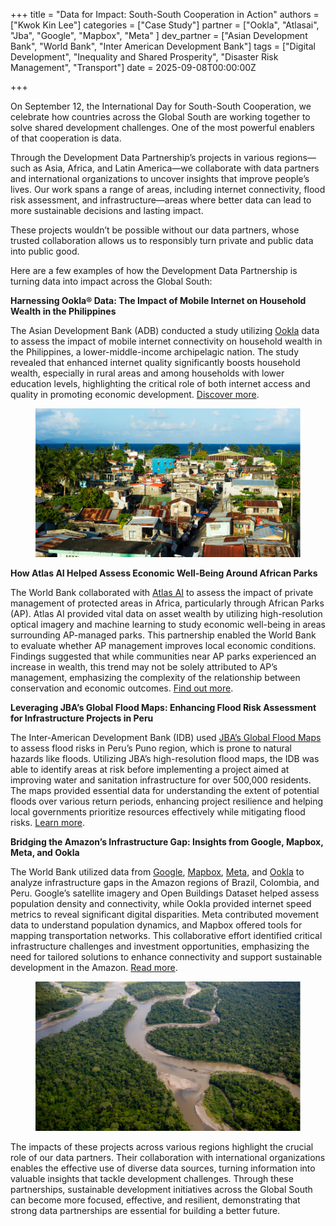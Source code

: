 +++
title = "Data for Impact: South-South Cooperation in Action"
authors = ["Kwok Kin Lee"]
categories = ["Case Study"]
partner = ["Ookla", "Atlasai", "Jba", "Google", "Mapbox", "Meta" ]
dev_partner = ["Asian Development Bank", "World Bank", "Inter American Development Bank"]
tags = ["Digital Development", "Inequality and Shared Prosperity", "Disaster Risk Management", "Transport"]
date = 2025-09-08T00:00:00Z

+++

On September 12, the International Day for South-South Cooperation, we celebrate how countries across the Global South are working together to solve shared development challenges. One of the most powerful enablers of that cooperation is data.

Through the Development Data Partnership’s projects in various regions—such as Asia, Africa, and Latin America—we collaborate with data partners and international organizations to uncover insights that improve people’s lives. Our work spans a range of areas, including internet connectivity, flood risk assessment, and infrastructure—areas where better data can lead to more sustainable decisions and lasting impact.

These projects wouldn’t be possible without our data partners, whose trusted collaboration allows us to responsibly turn private and public data into public good.

Here are a few examples of how the Development Data Partnership is turning data into impact across the Global South:


**Harnessing Ookla® Data: The Impact of Mobile Internet on Household Wealth in the Philippines**

The Asian Development Bank (ADB) conducted a study utilizing [Ookla](https://www.ookla.com/ookla-for-good) data to assess the impact of mobile internet connectivity on household wealth in the Philippines, a lower-middle-income archipelagic nation. The study revealed that enhanced internet quality significantly boosts household wealth, especially in rural areas and among households with lower education levels, highlighting the critical role of both internet access and quality in promoting economic development. [Discover more](https://datapartnership.org/updates/mobile-internet-connectivity-and-household-wealth-in-the-philippines).

<figure align="center">
    <img src="data-for-impact-south-south-cooperation-in-action_thumbnail.png">
</figure>


**How Atlas AI Helped Assess Economic Well-Being Around African Parks**

The World Bank collaborated with [Atlas AI](https://www.atlasai.co) to assess the impact of private management of protected areas in Africa, particularly through African Parks (AP). Atlas AI provided vital data on asset wealth by utilizing high-resolution optical imagery and machine learning to study economic well-being in areas surrounding AP-managed parks. This partnership enabled the World Bank to evaluate whether AP management improves local economic conditions. Findings suggested that while communities near AP parks experienced an increase in wealth, this trend may not be solely attributed to AP’s management, emphasizing the complexity of the relationship between conservation and economic outcomes. [Find out more](https://datapartnership.org/updates/can-private-management-of-african-protected-areas-improve-socioeconomic-and-wildlife-outcomes).


**Leveraging JBA’s Global Flood Maps: Enhancing Flood Risk Assessment for Infrastructure Projects in Peru**

The Inter-American Development Bank (IDB) used [JBA’s Global Flood Maps](https://www.jbarisk.com/products/global-flood-maps) to assess flood risks in Peru’s Puno region, which is prone to natural hazards like floods. Utilizing JBA’s high-resolution flood maps, the IDB was able to identify areas at risk before implementing a project aimed at improving water and sanitation infrastructure for over 500,000 residents. The maps provided essential data for understanding the extent of potential floods over various return periods, enhancing project resilience and helping local governments prioritize resources effectively while mitigating flood risks. [Learn more](https://datapartnership.org/updates/assessing-flood-risks-in-peru).


**Bridging the Amazon’s Infrastructure Gap: Insights from Google, Mapbox, Meta, and Ookla**

The World Bank utilized data from [Google](https://www.google.com), [Mapbox](https://www.mapbox.com), [Meta](https://dataforgood.facebook.com), and [Ookla](https://www.ookla.com/ookla-for-good) to analyze infrastructure gaps in the Amazon regions of Brazil, Colombia, and Peru. Google’s satellite imagery and Open Buildings Dataset helped assess population density and connectivity, while Ookla provided internet speed metrics to reveal significant digital disparities. Meta contributed movement data to understand population dynamics, and Mapbox offered tools for mapping transportation networks. This collaborative effort identified critical infrastructure challenges and investment opportunities, emphasizing the need for tailored solutions to enhance connectivity and support sustainable development in the Amazon. [Read more](https://datapartnership.org/updates/how-to-leverage-data-for-better-transport-digital-connectivity-and-sustainable-development-in-the-amazon).

<figure align="center">
    <img src="data-for-impact-south-south-cooperation-in-action_photo1.png">
</figure>

The impacts of these projects across various regions highlight the crucial role of our data partners. Their collaboration with international organizations enables the effective use of diverse data sources, turning information into valuable insights that tackle development challenges. Through these partnerships, sustainable development initiatives across the Global South can become more focused, effective, and resilient, demonstrating that strong data partnerships are essential for building a better future.
